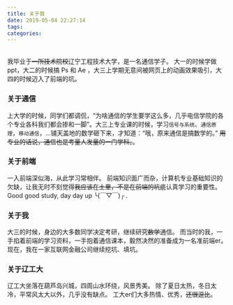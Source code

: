 ```yaml
---
title: 关于我
date: 2019-05-04 22:27:14
tags: 
categories: 
---
```

<br/>
我毕业于<del>一所技术院校</del>辽宁工程技术大学，是一名通信学子。
大一的时候学做 ppt，大二的时候搞 Ps 和 Ae ，大三上学期无意间被网页上的动画效果吸引，大四的时候迈入了前端的坑。

### 关于通信
上大学的时候，同学们都调侃，“为啥通信的学生要学这么多，几乎电信学院的各个专业各科我们都会掺和一脚”。大三上专业课的时候，学习`信号与系统`、`通信原理`，`移动通信`，...铺天盖地的数学砸下来，才知道：“哦，原来通信是搞数学的。”
<del>用专业的话说，通信也是考量人发量的一门学科。</del>。

### 关于前端
一入前端深似海，从此学习常相伴。
前端知识面广而杂，计算机专业基础知识的欠缺，让我无时不刻觉得<del>我应该在土里，不是在前端的坑底</del>认真学习的重要性。
Good good study, day day up ╰(￣▽￣)╭ .

### 关于我
大三的时候，身边的大多数同学决定考研，继续研究<del>数学</del>通信。
而当时的我，一手掐着前端的学习资料，一手抱着通信课本，毅然决然的准备成为一名准前端er。
现在，我在一家互联网金融公司继续挖坑、填坑。

### 关于辽工大
辽工大坐落在葫芦岛兴城，四周山水环绕，风景秀美。
除了夏日太热，冬日太冷，平常风太大以外，几乎没有缺点。
工大er们大多热情、优秀，<del>还很逗比</del>。